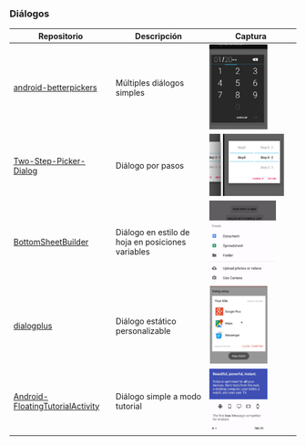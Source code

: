 ### Diálogos
Repositorio | Descripción | Captura
-|-|-
[android-betterpickers](https://github.com/code-troopers/android-betterpickers) | Múltiples diálogos simples | <img src="images/android-betterpickers.png" width=70%>
[Two-Step-Picker-Dialog](https://github.com/aliab/Two-Step-Picker-Dialog) | Diálogo por pasos | <img src="images/Two-Step-Picker-Dialog.png" width=90%>
[BottomSheetBuilder](https://github.com/rubensousa/BottomSheetBuilder) | Diálogo en estilo de hoja en posiciones variables | <img src="images/BottomSheetBuilder.png" width=80%>
[dialogplus](https://github.com/orhanobut/dialogplus) | Diálogo estático personalizable | <img src="images/dialogplus.png" width=70%>
[Android-FloatingTutorialActivity](https://github.com/klinker24/Android-FloatingTutorialActivity) | Diálogo simple a modo tutorial | <img src="images/Android-FloatingTutorialActivity.png" width=70%>
